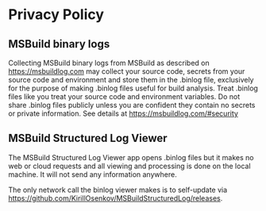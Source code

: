 # Privacy Policy

## MSBuild binary logs

Collecting MSBuild binary logs from MSBuild as described on https://msbuildlog.com may collect your source code, secrets from your source code and environment and store them in the .binlog file, exclusively for the purpose of making .binlog files useful for build analysis. Treat .binlog files like you treat your source code and environment variables. Do not share .binlog files publicly unless you are confident they contain no secrets or private information. See details at https://msbuildlog.com/#security

## MSBuild Structured Log Viewer

The MSBuild Structured Log Viewer app opens .binlog files but it makes no web or cloud requests and all viewing and processing is done on the local machine. It will not send any information anywhere.

The only network call the binlog viewer makes is to self-update via https://github.com/KirillOsenkov/MSBuildStructuredLog/releases.
